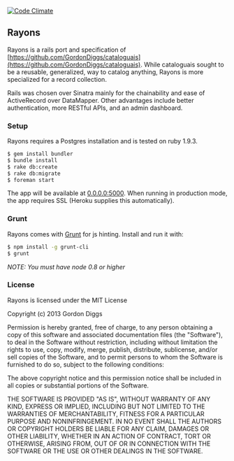 [![Code Climate](https://codeclimate.com/github/GordonDiggs/rayons.png)](https://codeclimate.com/github/GordonDiggs/rayons)

## Rayons

Rayons is a rails port and specification of [https://github.com/GordonDiggs/cataloguais](https://github.com/GordonDiggs/cataloguais). While cataloguais sought to be a reusable, generalized, way to catalog anything, Rayons is more specialized for a record collection.

Rails was chosen over Sinatra mainly for the chainability and ease of ActiveRecord over DataMapper. Other advantages include better authentication, more RESTful APIs, and an admin dashboard.

### Setup

Rayons requires a Postgres installation and is tested on ruby 1.9.3.

```bash
$ gem install bundler
$ bundle install
$ rake db:create
$ rake db:migrate
$ foreman start
```

The app will be available at [0.0.0.0:5000](http://0.0.0.0:5000). When running in production mode, the app requires SSL (Heroku supplies this automatically).

### Grunt

Rayons comes with [Grunt](http://gruntjs.com) for js hinting. Install and run it with:

```bash
$ npm install -g grunt-cli
$ grunt
```

*NOTE: You must have node 0.8 or higher*

### License

Rayons is licensed under the MIT License

Copyright (c) 2013 Gordon Diggs

Permission is hereby granted, free of charge, to any person obtaining a copy of this software and associated documentation files (the "Software"), to deal in the Software without restriction, including without limitation the rights to use, copy, modify, merge, publish, distribute, sublicense, and/or sell copies of the Software, and to permit persons to whom the Software is furnished to do so, subject to the following conditions:

The above copyright notice and this permission notice shall be included in all copies or substantial portions of the Software.

THE SOFTWARE IS PROVIDED "AS IS", WITHOUT WARRANTY OF ANY KIND, EXPRESS OR IMPLIED, INCLUDING BUT NOT LIMITED TO THE WARRANTIES OF MERCHANTABILITY, FITNESS FOR A PARTICULAR PURPOSE AND NONINFRINGEMENT. IN NO EVENT SHALL THE AUTHORS OR COPYRIGHT HOLDERS BE LIABLE FOR ANY CLAIM, DAMAGES OR OTHER LIABILITY, WHETHER IN AN ACTION OF CONTRACT, TORT OR OTHERWISE, ARISING FROM, OUT OF OR IN CONNECTION WITH THE SOFTWARE OR THE USE OR OTHER DEALINGS IN THE SOFTWARE.
